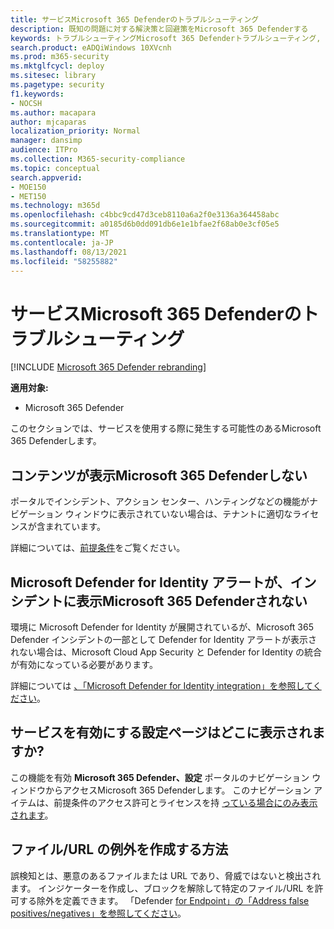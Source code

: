 ```yaml
---
title: サービスMicrosoft 365 Defenderのトラブルシューティング
description: 既知の問題に対する解決策と回避策をMicrosoft 365 Defenderする
keywords: トラブルシューティングMicrosoft 365 Defenderトラブルシューティング, Microsoft Defender for Identity, issues, アドオン, 設定ページ
search.product: eADQiWindows 10XVcnh
ms.prod: m365-security
ms.mktglfcycl: deploy
ms.sitesec: library
ms.pagetype: security
f1.keywords:
- NOCSH
ms.author: macapara
author: mjcaparas
localization_priority: Normal
manager: dansimp
audience: ITPro
ms.collection: M365-security-compliance
ms.topic: conceptual
search.appverid:
- MOE150
- MET150
ms.technology: m365d
ms.openlocfilehash: c4bbc9cd47d3ceb8110a6a2f0e3136a364458abc
ms.sourcegitcommit: a0185d6b0dd091db6e1e1bfae2f68ab0e3cf05e5
ms.translationtype: MT
ms.contentlocale: ja-JP
ms.lasthandoff: 08/13/2021
ms.locfileid: "58255882"
---
```

# <a name="troubleshoot-microsoft-365-defender-service-issues"></a>サービスMicrosoft 365 Defenderのトラブルシューティング

[!INCLUDE [Microsoft 365 Defender rebranding](../includes/microsoft-defender.md)]


**適用対象:**
- Microsoft 365 Defender

このセクションでは、サービスを使用する際に発生する可能性のあるMicrosoft 365 Defenderします。

## <a name="i-dont-see-microsoft-365-defender-content"></a>コンテンツが表示Microsoft 365 Defenderしない

ポータルでインシデント、アクション センター、ハンティングなどの機能がナビゲーション ウィンドウに表示されていない場合は、テナントに適切なライセンスが含まれています。

詳細については、[前提条件](prerequisites.md)をご覧ください。

## <a name="microsoft-defender-for-identity-alerts-are-not-showing-up-in-the-microsoft-365-defender-incidents"></a>Microsoft Defender for Identity アラートが、インシデントに表示Microsoft 365 Defenderされない

環境に Microsoft Defender for Identity が展開されているが、Microsoft 365 Defender インシデントの一部として Defender for Identity アラートが表示されない場合は、Microsoft Cloud App Security と Defender for Identity の統合が有効になっている必要があります。

詳細については [、「Microsoft Defender for Identity integration」を参照してください](/cloud-app-security/mdi-integration)。

## <a name="where-is-the-settings-page-for-turning-on-the-service"></a>サービスを有効にする設定ページはどこに表示されますか?

この機能を有効 **Microsoft 365 Defender、設定** ポータルのナビゲーション ウィンドウからアクセスMicrosoft 365 Defenderします。 このナビゲーション アイテムは、前提条件のアクセス許可とライセンスを持 [っている場合にのみ表示されます](m365d-enable.md#check-license-eligibility-and-required-permissions)。

## <a name="how-do-i-create-an-exception-for-my-fileurl"></a>ファイル/URL の例外を作成する方法

誤検知とは、悪意のあるファイルまたは URL であり、脅威ではないと検出されます。 インジケーターを作成し、ブロックを解除して特定のファイル/URL を許可する除外を定義できます。 「Defender [for Endpoint」の「Address false positives/negatives」を参照してください](/microsoft-365/security/defender-endpoint/defender-endpoint-false-positives-negatives)。
